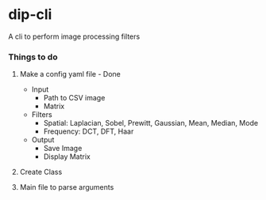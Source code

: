 # dip-cli
A cli to perform image processing filters

### Things to do
1. Make a config yaml file - Done
   - Input
       - Path to CSV image
       - Matrix
   - Filters 
        -  Spatial: Laplacian, Sobel, Prewitt, Gaussian, Mean, Median, Mode
        -  Frequency: DCT, DFT, Haar
   - Output
        - Save Image
        - Display Matrix
            
2. Create Class
3. Main file to parse arguments
